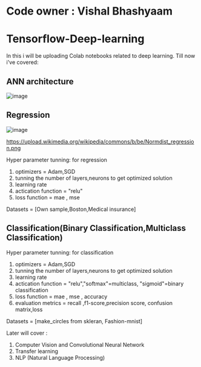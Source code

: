 # Code owner : Vishal Bhashyaam
# Tensorflow-Deep-learning
In this i will be uploading Colab notebooks related to deep learning.
Till now i've covered: 
## ANN architecture

![image](https://user-images.githubusercontent.com/66859648/155835671-fc93a964-d943-4e33-b03f-1f646949f034.png)

## Regression
![image](https://user-images.githubusercontent.com/66859648/156166756-f622f794-087a-4d8e-b2f5-7109d8ae0d79.png)

https://upload.wikimedia.org/wikipedia/commons/b/be/Normdist_regression.png


Hyper parameter tunning: for regression

1. optimizers = Adam,SGD 
2. tunning the number of layers,neurons to get optimized solution
3. learning rate
4. actication function = "relu"
5. loss function = mae , mse

Datasets = [Own sample,Boston,Medical insurance]

## Classification(Binary Classification,Multiclass Classification)


Hyper parameter tunning: for classification

1. optimizers = Adam,SGD 
2. tunning the number of layers,neurons to get optimized solution
3. learning rate
4. actication function = "relu","softmax"=multiclass, "sigmoid"=binary classification
5. loss function = mae , mse , accuracy 
6. evaluation metrics = recall ,f1-score,precision score, confusion matrix,loss


Datasets = [make_circles from skleran, Fashion-mnist]


Later will cover : 
1. Computer Vision and Convolutional Neural Network
2. Transfer learning 
3. NLP (Natural Language Processing)
